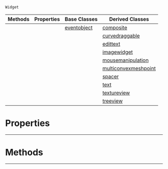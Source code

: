  `Widget`

|Methods|Properties|Base Classes|Derived Classes|
|---|---|---|---|
| | |[eventobject](https://github.com/PlasmaEngine/PlasmaDocs/tree/master/docs/C%2B%2B/code_reference/class_reference/eventobject.markdown)|[composite](https://github.com/PlasmaEngine/PlasmaDocs/tree/master/docs/C%2B%2B/code_reference/class_reference/composite.markdown)|
| | | |[curvedraggable](https://github.com/PlasmaEngine/PlasmaDocs/tree/master/docs/C%2B%2B/code_reference/class_reference/curvedraggable.markdown)|
| | | |[edittext](https://github.com/PlasmaEngine/PlasmaDocs/tree/master/docs/C%2B%2B/code_reference/class_reference/edittext.markdown)|
| | | |[imagewidget](https://github.com/PlasmaEngine/PlasmaDocs/tree/master/docs/C%2B%2B/code_reference/class_reference/imagewidget.markdown)|
| | | |[mousemanipulation](https://github.com/PlasmaEngine/PlasmaDocs/tree/master/docs/C%2B%2B/code_reference/class_reference/mousemanipulation.markdown)|
| | | |[multiconvexmeshpoint](https://github.com/PlasmaEngine/PlasmaDocs/tree/master/docs/C%2B%2B/code_reference/class_reference/multiconvexmeshpoint.markdown)|
| | | |[spacer](https://github.com/PlasmaEngine/PlasmaDocs/tree/master/docs/C%2B%2B/code_reference/class_reference/spacer.markdown)|
| | | |[text](https://github.com/PlasmaEngine/PlasmaDocs/tree/master/docs/C%2B%2B/code_reference/class_reference/text.markdown)|
| | | |[textureview](https://github.com/PlasmaEngine/PlasmaDocs/tree/master/docs/C%2B%2B/code_reference/class_reference/textureview.markdown)|
| | | |[treeview](https://github.com/PlasmaEngine/PlasmaDocs/tree/master/docs/C%2B%2B/code_reference/class_reference/treeview.markdown)|


 #  Properties


---  
 #  Methods


---  
 

 